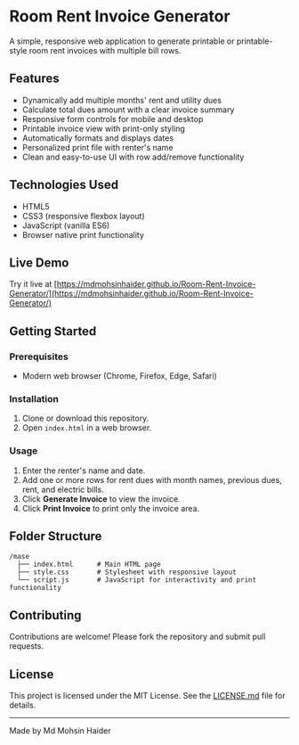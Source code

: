 # Room Rent Invoice Generator

A simple, responsive web application to generate printable or printable-style room rent invoices with multiple bill rows.

## Features

- Dynamically add multiple months' rent and utility dues
- Calculate total dues amount with a clear invoice summary
- Responsive form controls for mobile and desktop
- Printable invoice view with print-only styling
- Automatically formats and displays dates
- Personalized print file with renter's name
- Clean and easy-to-use UI with row add/remove functionality

## Technologies Used

- HTML5
- CSS3 (responsive flexbox layout)
- JavaScript (vanilla ES6)
- Browser native print functionality

## Live Demo

Try it live at [https://mdmohsinhaider.github.io/Room-Rent-Invoice-Generator/](https://mdmohsinhaider.github.io/Room-Rent-Invoice-Generator/)

## Getting Started

### Prerequisites

- Modern web browser (Chrome, Firefox, Edge, Safari)

### Installation

1. Clone or download this repository.
2. Open `index.html` in a web browser.

### Usage

1. Enter the renter's name and date.
2. Add one or more rows for rent dues with month names, previous dues, rent, and electric bills.
3. Click **Generate Invoice** to view the invoice.
4. Click **Print Invoice** to print only the invoice area.

## Folder Structure

    /mase
      ├── index.html      # Main HTML page
      ├── style.css       # Stylesheet with responsive layout
      └── script.js       # JavaScript for interactivity and print functionality

## Contributing

Contributions are welcome! Please fork the repository and submit pull requests.

## License

This project is licensed under the MIT License. See the [LICENSE.md](LICENSE.md) file for details.

---

Made by Md Mohsin Haider
